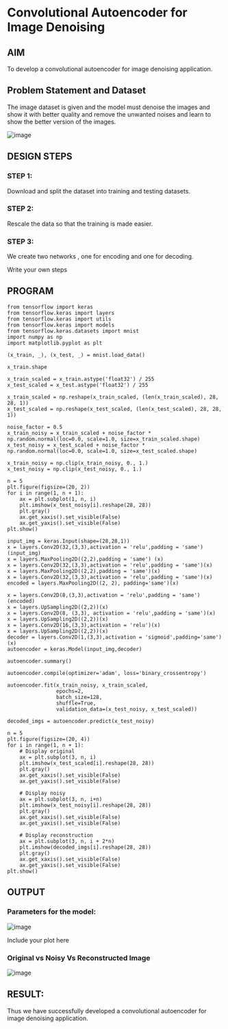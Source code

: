 # Convolutional Autoencoder for Image Denoising

## AIM

To develop a convolutional autoencoder for image denoising application.

## Problem Statement and Dataset
The image dataset is given and the model must denoise the images and show it with better quality and remove the unwanted noises and learn to show the better version of the images.

![image](https://github.com/NAVEENKUMAR4325/convolutional-denoising-autoencoder/assets/119479566/d12fb381-6796-4fca-b26d-407d2882b0bf)


## DESIGN STEPS

### STEP 1:
Download and split the dataset into training and testing datasets.

### STEP 2:
Rescale the data so that the training is made easier.

### STEP 3:
We create two networks , one for encoding and one for decoding.

Write your own steps

## PROGRAM
```
from tensorflow import keras
from tensorflow.keras import layers
from tensorflow.keras import utils
from tensorflow.keras import models
from tensorflow.keras.datasets import mnist
import numpy as np
import matplotlib.pyplot as plt

(x_train, _), (x_test, _) = mnist.load_data()

x_train.shape

x_train_scaled = x_train.astype('float32') / 255
x_test_scaled = x_test.astype('float32') / 255

x_train_scaled = np.reshape(x_train_scaled, (len(x_train_scaled), 28, 28, 1))
x_test_scaled = np.reshape(x_test_scaled, (len(x_test_scaled), 28, 28, 1))

noise_factor = 0.5
x_train_noisy = x_train_scaled + noise_factor * np.random.normal(loc=0.0, scale=1.0, size=x_train_scaled.shape) 
x_test_noisy = x_test_scaled + noise_factor * np.random.normal(loc=0.0, scale=1.0, size=x_test_scaled.shape)

x_train_noisy = np.clip(x_train_noisy, 0., 1.)
x_test_noisy = np.clip(x_test_noisy, 0., 1.)

n = 5
plt.figure(figsize=(20, 2))
for i in range(1, n + 1):
    ax = plt.subplot(1, n, i)
    plt.imshow(x_test_noisy[i].reshape(28, 28))
    plt.gray()
    ax.get_xaxis().set_visible(False)
    ax.get_yaxis().set_visible(False)
plt.show()

input_img = keras.Input(shape=(28,28,1))
x = layers.Conv2D(32,(3,3),activation = 'relu',padding = 'same')(input_img)
x = layers.MaxPooling2D((2,2),padding = 'same') (x)
x = layers.Conv2D(32,(3,3),activation = 'relu',padding = 'same')(x)
x = layers.MaxPooling2D((2,2),padding = 'same')(x)
x = layers.Conv2D(32,(3,3),activation = 'relu',padding = 'same')(x)
encoded = layers.MaxPooling2D((2, 2), padding='same')(x)

x = layers.Conv2D(8,(3,3),activation = 'relu',padding = 'same')(encoded)
x = layers.UpSampling2D((2,2))(x)
x = layers.Conv2D(8, (3,3), activation = 'relu',padding = 'same')(x)
x = layers.UpSampling2D((2,2))(x)
x = layers.Conv2D(16,(3,3),activation = 'relu')(x)
x = layers.UpSampling2D((2,2))(x)
decoder = layers.Conv2D(1,(3,3),activation = 'sigmoid',padding='same')(x)
autoencoder = keras.Model(input_img,decoder)

autoencoder.summary()

autoencoder.compile(optimizer='adam', loss='binary_crossentropy')

autoencoder.fit(x_train_noisy, x_train_scaled,
                epochs=2,
                batch_size=128,
                shuffle=True,
                validation_data=(x_test_noisy, x_test_scaled))

decoded_imgs = autoencoder.predict(x_test_noisy)

n = 5
plt.figure(figsize=(20, 4))
for i in range(1, n + 1):
    # Display original
    ax = plt.subplot(3, n, i)
    plt.imshow(x_test_scaled[i].reshape(28, 28))
    plt.gray()
    ax.get_xaxis().set_visible(False)
    ax.get_yaxis().set_visible(False)

    # Display noisy
    ax = plt.subplot(3, n, i+n)
    plt.imshow(x_test_noisy[i].reshape(28, 28))
    plt.gray()
    ax.get_xaxis().set_visible(False)
    ax.get_yaxis().set_visible(False)    

    # Display reconstruction
    ax = plt.subplot(3, n, i + 2*n)
    plt.imshow(decoded_imgs[i].reshape(28, 28))
    plt.gray()
    ax.get_xaxis().set_visible(False)
    ax.get_yaxis().set_visible(False)
plt.show()
```

## OUTPUT

### Parameters for the model:

![image](https://github.com/NAVEENKUMAR4325/convolutional-denoising-autoencoder/assets/119479566/9b0c1346-5547-4e07-85c4-e38263f98073)


Include your plot here

### Original vs Noisy Vs Reconstructed Image

![image](https://github.com/NAVEENKUMAR4325/convolutional-denoising-autoencoder/assets/119479566/60b70f6c-8f12-4a21-8991-e05b03d6dcda)



## RESULT:
Thus we have successfully developed a convolutional autoencoder for image denoising application.
